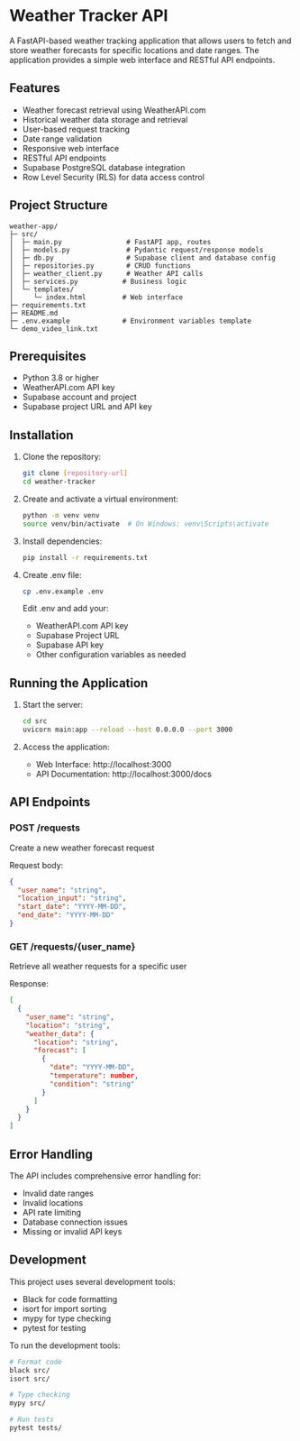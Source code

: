 # Weather Tracker API

A FastAPI-based weather tracking application that allows users to fetch and store weather forecasts for specific locations and date ranges. The application provides a simple web interface and RESTful API endpoints.

## Features

- Weather forecast retrieval using WeatherAPI.com
- Historical weather data storage and retrieval
- User-based request tracking
- Date range validation
- Responsive web interface
- RESTful API endpoints
- Supabase PostgreSQL database integration
- Row Level Security (RLS) for data access control

## Project Structure

```
weather-app/
├─ src/
│  ├─ main.py                # FastAPI app, routes
│  ├─ models.py              # Pydantic request/response models
│  ├─ db.py                  # Supabase client and database config
│  ├─ repositories.py        # CRUD functions
│  ├─ weather_client.py      # Weather API calls
│  ├─ services.py           # Business logic
│  └─ templates/
│     └─ index.html         # Web interface
├─ requirements.txt
├─ README.md
├─ .env.example             # Environment variables template
└─ demo_video_link.txt
```

## Prerequisites

- Python 3.8 or higher
- WeatherAPI.com API key
- Supabase account and project
- Supabase project URL and API key

## Installation

1. Clone the repository:
   ```bash
   git clone [repository-url]
   cd weather-tracker
   ```

2. Create and activate a virtual environment:
   ```bash
   python -m venv venv
   source venv/bin/activate  # On Windows: venv\Scripts\activate
   ```

3. Install dependencies:
   ```bash
   pip install -r requirements.txt
   ```

4. Create .env file:
   ```bash
   cp .env.example .env
   ```
   Edit .env and add your:
   - WeatherAPI.com API key
   - Supabase Project URL
   - Supabase API key
   - Other configuration variables as needed

## Running the Application

1. Start the server:
   ```bash
   cd src
   uvicorn main:app --reload --host 0.0.0.0 --port 3000
   ```

2. Access the application:
   - Web Interface: http://localhost:3000
   - API Documentation: http://localhost:3000/docs

## API Endpoints

### POST /requests
Create a new weather forecast request

Request body:
```json
{
  "user_name": "string",
  "location_input": "string",
  "start_date": "YYYY-MM-DD",
  "end_date": "YYYY-MM-DD"
}
```

### GET /requests/{user_name}
Retrieve all weather requests for a specific user

Response:
```json
[
  {
    "user_name": "string",
    "location": "string",
    "weather_data": {
      "location": "string",
      "forecast": [
        {
          "date": "YYYY-MM-DD",
          "temperature": number,
          "condition": "string"
        }
      ]
    }
  }
]
```

## Error Handling

The API includes comprehensive error handling for:
- Invalid date ranges
- Invalid locations
- API rate limiting
- Database connection issues
- Missing or invalid API keys

## Development

This project uses several development tools:
- Black for code formatting
- isort for import sorting
- mypy for type checking
- pytest for testing

To run the development tools:

```bash
# Format code
black src/
isort src/

# Type checking
mypy src/

# Run tests
pytest tests/
```
